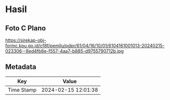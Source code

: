 # Hasil

## Foto C Plano

https://sirekap-obj-formc.kpu.go.id/cf8f/pemilu/pdpr/61/04/16/10/01/6104161001013-20240215-023306--8ed4fb8e-f557-4aa7-b885-d9755790712b.jpg


## Metadata

| Key        | Value               |
| ---------- | ------------------- |
| Time Stamp | 2024-02-15 12:01:38 |



